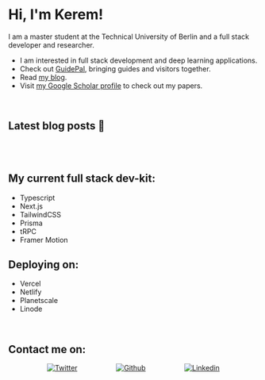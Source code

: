 <h1>Hi, I'm Kerem!</h1>

I am a master student at the Technical University of Berlin and a full stack developer and researcher.

<ul>
    <li>
        I am interested in full stack development and deep learning applications.
    </li>
    <li>
        Check out <a href="https://guide-pal.vercel.app/" target="_blank">GuidePal</a>, bringing guides and visitors together.
    </li>
    <li>
        Read <a href="https://simitandaberliner.netlify.app/" target="_blank">my blog</a>.
    </li>
    <li>
        Visit <a href="https://scholar.google.com/citations?user=T9lO9roAAAAJ" target="_blank">my Google Scholar profile</a> to check out my papers.
    </li>
</ul>

<br>

<h2> Latest blog posts 🥨 </h2>
<!-- BLOG-POST-LIST:START -->
<!-- BLOG-POST-LIST:END -->

<br><br>

<h2>My current full stack dev-kit:</h2>

- Typescript
- Next.js
- TailwindCSS
- Prisma
- tRPC
- Framer Motion

<h2>Deploying on:</h2>

- Vercel
- Netlify
- Planetscale
- Linode

<br>

<h2 style="margin-bottom: 1rem;">Contact me on:</h2>
<div style="display: flex; justify-content: space-evenly; align-items: center;">
    <a href="https://twitter.com/akakream" target="_blank"><img alt="Twitter" src="https://img.shields.io/badge/Twitter-1DA1F2?style=for-the-badge&logo=twitter&logoColor=white" /></a> 
    <a href="https://github.com/akakream" target="_blank"><img alt="Github" src="https://img.shields.io/badge/GitHub-%2312100E.svg?&style=for-the-badge&logo=Github&logoColor=white" /></a> 
    <a href="https://twitter.com/akakream" target="_blank"><img alt="Linkedin" src="https://img.shields.io/badge/LinkedIn-0077B5?style=for-the-badge&logo=linkedin&logoColor=white" /></a> 
</div>

